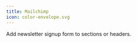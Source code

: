 ```yaml
---
title: Mailchimp
icon: color-envelope.svg
---
```


Add newsletter signup form to sections or headers.
